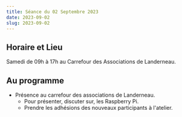 ```yaml
---
title: Séance du 02 Septembre 2023
date: 2023-09-02
slug: 2023-09-02
---
```


## Horaire et Lieu
Samedi de 09h à 17h au Carrefour des Associations de Landerneau.

## Au programme
- Présence au carrefour des associations de Landerneau.
  - Pour présenter, discuter sur, les Raspberry Pi.
  - Prendre les adhésions des nouveaux participants à l'atelier.